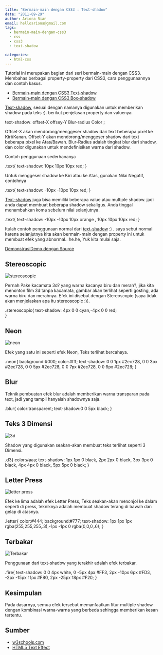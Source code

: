 ```yaml
---
title: "Bermain-main dengan CSS3 : Text-shadow"
date: "2011-09-29"
author: Ariona Rian
email: helloariona@gmail.com
tags: 
  - bermain-main-dengan-css3
  - css
  - css3
  - text-shadow

categories: 
  - html-css
---
```


Tutorial ini merupakan bagian dari seri bermain-main dengan CSS3. Membahas berbagai property-property dari CSS3, cara penggunaannya dan contoh kasus.

- [Bermain-main dengan CSS3 Text-shadow](/?p=1256)
- [Bermain-main dengan CSS3 Box-shadow](/?p=1275)

[Text-shadow](/?p=1256), sesuai dengan namanya digunakan untuk memberikan shadow pada teks :). berikut penjelasan property dan valuenya.

text-shadow: offset-X  offsey-Y  Blur-radius  Color ;

Offset-X akan mendorong/menggeser shadow dari text beberapa pixel ke Kiri/Kanan. Offset-Y akan mendorong/menggeser shadow dari text beberapa pixel ke Atas/Bawah. Blur-Radius adalah tingkat blur dari shadow, dan color digunakan untuk mendefinisikan warna dari shadow.

Contoh penggunaan sederhananya

.text{
    text-shadow: 10px 10px 10px red;
}

Untuk menggeser shadow ke Kiri atau ke Atas, gunakan Nilai Negatif, contohnya

.text{
    text-shadow: -10px -10px 10px red;
}

[Text-shadow](/?p=1256) juga bisa memiliki beberapa value atau multiple shadow. jadi anda dapat membuat beberapa shadow sekaligus. Anda tinggal menambahkan koma sebelum nilai selanjutnya.

.text{
    text-shadow: -10px -10px 10px orange , 10px 10px 10px red;
}

Itulah contoh penggunaan normal dari [text-shadow](/?p=1256) :) . saya sebut normal karena selanjutnya kita akan bermain-main dengan property ini untuk membuat efek yang abnormal.. he.he, Yuk kita mulai saja.

[Demonstrasi](http://jsfiddle.net/yans_fied/gPLW3/3/embedded/result/ "Demontrasi")[Demo dengan Source](http://jsfiddle.net/yans_fied/gPLW3/3/ "Source")

## Stereoscopic

![stereoscopic](/assets/img/stereoscopic.jpg)

Pernah Pake kacamata 3d? yang warna kacanya biru dan merah?, jika kita menonton film 3d tanpa kacamata, gambar akan terlihat seperti gosting, ada warna biru dan merahnya. Efek ini disebut dengan Stereoscopic (saya tidak akan menjelaskan apa itu stereoscopic :)).

.stereoscopic{
    text-shadow: 4px 0 0 cyan,-4px 0 0 red;  
}

## Neon

![neon](/assets/img/neon.jpg)

Efek yang satu ini seperti efek Neon, Teks terlihat bercahaya.

.neon{
    background:#000;
    color:#fff;
    text-shadow:    0 0 1px #2ec728,
            0 0 3px #2ec728,
            0 0 5px #2ec728,
            0 0 7px #2ec728,
            0 0 9px #2ec728;
}

## Blur

Teknik pembuatan efek blur adalah memberikan warna transparan pada text, jadi yang tampil hanyalah shadownya saja.

.blur{
    color:transparent;
    text-shadow:0 0 5px black;
}

## Teks 3 Dimensi

![3d](/assets/img/3d.jpg)

Shadow yang digunakan seakan-akan membuat teks terlihat seperti 3 Dimensi.

.d3{
    color:#aaa;
    text-shadow:    1px 1px 0 black,
            2px 2px 0 black,
            3px 3px 0 black,
            4px 4px 0 black,
            5px 5px 0 black;
}

## Letter Press

![letter press](/assets/img/letterpress.jpg)

Efek ke lima adalah efek Letter Press, Teks seakan-akan menonjol ke dalam seperti di press, tekniknya adalah membuat shadow terang di bawah dan gelap di atasnya.

.letter{
    color:#444;
    background:#777;
    text-shadow: 1px 1px 1px rgba(255,255,255,.3),-1px -1px 0 rgba(0,0,0,.6);
}

## Terbakar

![Terbakar](/assets/img/burn.jpg)

Penggunaan dari text-shadow yang terakhir adalah efek terbakar.

.fire{
    text-shadow:    0 0 4px white, 
            0 -5px 4px #FF3, 
            2px -10px 6px #FD3, 
            -2px -15px 11px #F80, 
            2px -25px 18px #F20;
}

## Kesimpulan

Pada dasarnya, semua efek tersebut memanfaatkan fitur multiple shadow dengan kombinasi warna-warna yang berbeda sehingga memberikan kesan tertentu.

## Sumber

- [w3schools.com](http://w3schools.com)
- [HTML5 Text Effect](http://www.html5rocks.com/en/tutorials/canvas/texteffects/)
